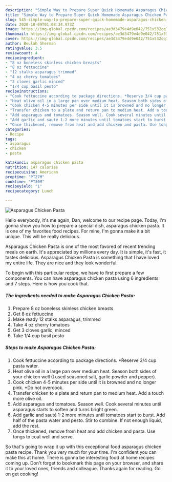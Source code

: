 ```yaml
---
description: "Simple Way to Prepare Super Quick Homemade Asparagus Chicken Pasta"
title: "Simple Way to Prepare Super Quick Homemade Asparagus Chicken Pasta"
slug: 545-simple-way-to-prepare-super-quick-homemade-asparagus-chicken-pasta
date: 2020-10-09T01:08:34.973Z
image: https://img-global.cpcdn.com/recipes/ae3d3479e4d9e042/751x532cq70/asparagus-chicken-pasta-recipe-main-photo.jpg
thumbnail: https://img-global.cpcdn.com/recipes/ae3d3479e4d9e042/751x532cq70/asparagus-chicken-pasta-recipe-main-photo.jpg
cover: https://img-global.cpcdn.com/recipes/ae3d3479e4d9e042/751x532cq70/asparagus-chicken-pasta-recipe-main-photo.jpg
author: Beulah Sherman
ratingvalue: 3.5
reviewcount: 4
recipeingredient:
- "8 oz boneless skinless chicken breasts"
- "8 oz fettuccine"
- "12 stalks asparagus trimmed"
- "4 oz cherry tomatoes"
- "3 cloves garlic minced"
- "1/4 cup basil pesto"
recipeinstructions:
- "Cook fettuccine according to package directions. *Reserve 3/4 cup pasta water."
- "Heat olive oil in a large pan over medium heat. Season both sides of your chicken well (I used seasoned salt, garlic powder and pepper)."
- "Cook chicken 4-5 minutes per side until it is browned and no longer pink. *Do not overcook."
- "Transfer chicken to a plate and return pan to medium heat. Add a touch more olive oil."
- "Add asparagus and tomatoes. Season well. Cook several minutes until asparagus starts to soften and turns bright green."
- "Add garlic and sauté 1-2 more minutes until tomatoes start to burst. Add half of the pasta water and pesto. Stir to combine. If not enough liquid, add the rest."
- "Once thickened, remove from heat and add chicken and pasta. Use tongs to coat well and serve."
categories:
- Recipe
tags:
- asparagus
- chicken
- pasta

katakunci: asparagus chicken pasta 
nutrition: 147 calories
recipecuisine: American
preptime: "PT27M"
cooktime: "PT30M"
recipeyield: "1"
recipecategory: Lunch

---
```



![Asparagus Chicken Pasta](https://img-global.cpcdn.com/recipes/ae3d3479e4d9e042/751x532cq70/asparagus-chicken-pasta-recipe-main-photo.jpg)

Hello everybody, it's me again, Dan, welcome to our recipe page. Today, I'm gonna show you how to prepare a special dish, asparagus chicken pasta. It is one of my favorites food recipes. For mine, I'm gonna make it a bit unique. This will be really delicious.

Asparagus Chicken Pasta is one of the most favored of recent trending meals on earth. It's appreciated by millions every day. It is simple, it's fast, it tastes delicious. Asparagus Chicken Pasta is something that I have loved my entire life. They are nice and they look wonderful.




To begin with this particular recipe, we have to first prepare a few components. You can have asparagus chicken pasta using 6 ingredients and 7 steps. Here is how you cook that.

<!--inarticleads1-->

##### The ingredients needed to make Asparagus Chicken Pasta:

1. Prepare 8 oz boneless skinless chicken breasts
1. Get 8 oz fettuccine
1. Make ready 12 stalks asparagus, trimmed
1. Take 4 oz cherry tomatoes
1. Get 3 cloves garlic, minced
1. Take 1/4 cup basil pesto




<!--inarticleads2-->

##### Steps to make Asparagus Chicken Pasta:

1. Cook fettuccine according to package directions. *Reserve 3/4 cup pasta water.
1. Heat olive oil in a large pan over medium heat. Season both sides of your chicken well (I used seasoned salt, garlic powder and pepper).
1. Cook chicken 4-5 minutes per side until it is browned and no longer pink. *Do not overcook.
1. Transfer chicken to a plate and return pan to medium heat. Add a touch more olive oil.
1. Add asparagus and tomatoes. Season well. Cook several minutes until asparagus starts to soften and turns bright green.
1. Add garlic and sauté 1-2 more minutes until tomatoes start to burst. Add half of the pasta water and pesto. Stir to combine. If not enough liquid, add the rest.
1. Once thickened, remove from heat and add chicken and pasta. Use tongs to coat well and serve.




So that's going to wrap it up with this exceptional food asparagus chicken pasta recipe. Thank you very much for your time. I'm confident you can make this at home. There is gonna be interesting food at home recipes coming up. Don't forget to bookmark this page on your browser, and share it to your loved ones, friends and colleague. Thanks again for reading. Go on get cooking!

